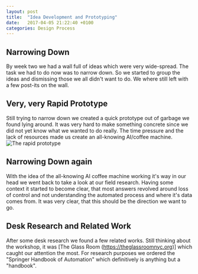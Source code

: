 ```yaml
---
layout: post
title:  "Idea Development and Prototyping"
date:   2017-04-05 21:22:40 +0100
categories: Design Process
---
```

## Narrowing Down ##
By week two we had a wall full of ideas which were very wide-spread. The task we had to do now was to narrow down. So we started to group the ideas and dismissing those we all didn't want to do. We where still left with a few post-its on the wall.

## Very, very Rapid Prototype ##
Still trying to narrow down we created a quick prototype out of garbage we found lying around. It was very hard to make something concrete since we did not yet know what we wanted to do really. The time pressure and the lack of resources made us create an all-knowing AI/coffee machine.
![The rapid prototype](http://carlonatter.ch/wp-content/uploads/2017/04/MG_0187.jpg)

## Narrowing Down again ##
With the idea of the all-knowing AI coffee machine working it's way in our head we went back to take a look at our field research.
Having some context it started to become clear, that most answers revolved around loss of control and not understanding the automated process and where it's data comes from. It was very clear, that this should be the direction we want to go.

## Desk Research and Related Work ##
After some desk research we found a few related works. Still thinking about the workshop, it was [The Glass Room (https://theglassroomnyc.org)] which caught our attention the most. For research purposes we ordered the "Springer Handbook of Automation" which definitively is anything but a "handbook".
